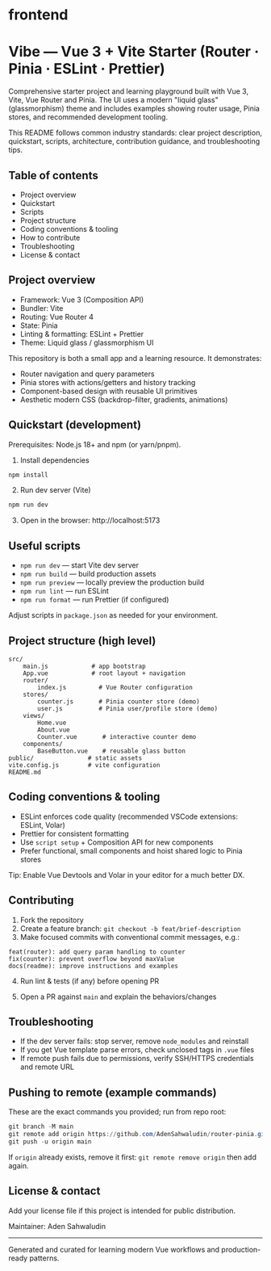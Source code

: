 # frontend
# Vibe — Vue 3 + Vite Starter (Router · Pinia · ESLint · Prettier)

Comprehensive starter project and learning playground built with Vue 3, Vite, Vue Router and Pinia.
The UI uses a modern "liquid glass" (glassmorphism) theme and includes examples showing router usage, Pinia stores, and recommended development tooling.

This README follows common industry standards: clear project description, quickstart, scripts, architecture, contribution guidance, and troubleshooting tips.

## Table of contents
- Project overview
- Quickstart
- Scripts
- Project structure
- Coding conventions & tooling
- How to contribute
- Troubleshooting
- License & contact

## Project overview

- Framework: Vue 3 (Composition API)
- Bundler: Vite
- Routing: Vue Router 4
- State: Pinia
- Linting & formatting: ESLint + Prettier
- Theme: Liquid glass / glassmorphism UI

This repository is both a small app and a learning resource. It demonstrates:
- Router navigation and query parameters
- Pinia stores with actions/getters and history tracking
- Component-based design with reusable UI primitives
- Aesthetic modern CSS (backdrop-filter, gradients, animations)

## Quickstart (development)

Prerequisites: Node.js 18+ and npm (or yarn/pnpm).

1. Install dependencies

```powershell
npm install
```

2. Run dev server (Vite)

```powershell
npm run dev
```

3. Open in the browser: http://localhost:5173

## Useful scripts

- `npm run dev` — start Vite dev server
- `npm run build` — build production assets
- `npm run preview` — locally preview the production build
- `npm run lint` — run ESLint
- `npm run format` — run Prettier (if configured)

Adjust scripts in `package.json` as needed for your environment.

## Project structure (high level)

```
src/
	main.js            # app bootstrap
	App.vue            # root layout + navigation
	router/
		index.js         # Vue Router configuration
	stores/
		counter.js       # Pinia counter store (demo)
		user.js          # Pinia user/profile store (demo)
	views/
		Home.vue
		About.vue
		Counter.vue       # interactive counter demo
	components/
		BaseButton.vue    # reusable glass button
public/               # static assets
vite.config.js        # vite configuration
README.md
```

## Coding conventions & tooling

- ESLint enforces code quality (recommended VSCode extensions: ESLint, Volar)
- Prettier for consistent formatting
- Use `script setup` + Composition API for new components
- Prefer functional, small components and hoist shared logic to Pinia stores

Tip: Enable Vue Devtools and Volar in your editor for a much better DX.

## Contributing

1. Fork the repository
2. Create a feature branch: `git checkout -b feat/brief-description`
3. Make focused commits with conventional commit messages, e.g.:

```
feat(router): add query param handling to counter
fix(counter): prevent overflow beyond maxValue
docs(readme): improve instructions and examples
```

4. Run lint & tests (if any) before opening PR

5. Open a PR against `main` and explain the behaviors/changes

## Troubleshooting

- If the dev server fails: stop server, remove `node_modules` and reinstall
- If you get Vue template parse errors, check unclosed tags in `.vue` files
- If remote push fails due to permissions, verify SSH/HTTPS credentials and remote URL

## Pushing to remote (example commands)

These are the exact commands you provided; run from repo root:

```powershell
git branch -M main
git remote add origin https://github.com/AdenSahwaludin/router-pinia.git
git push -u origin main
```

If `origin` already exists, remove it first: `git remote remove origin` then add again.

## License & contact

Add your license file if this project is intended for public distribution.

Maintainer: Aden Sahwaludin

---
Generated and curated for learning modern Vue workflows and production-ready patterns.
